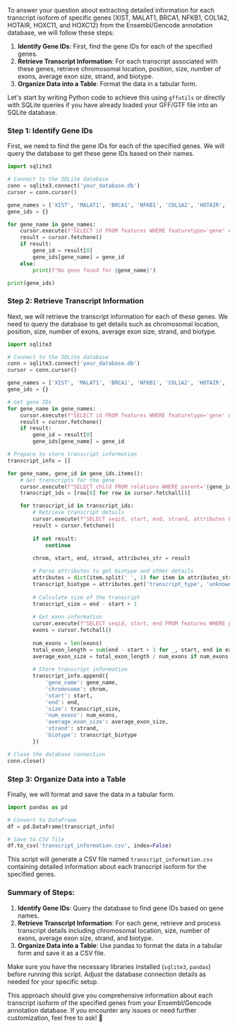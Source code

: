 To answer your question about extracting detailed information for each transcript isoform of specific genes (XIST, MALAT1, BRCA1, NFKB1, COL1A2, HOTAIR, HOXC11, and HOXC12) from the Ensembl/Gencode annotation database, we will follow these steps:

1. **Identify Gene IDs**: First, find the gene IDs for each of the specified genes.
2. **Retrieve Transcript Information**: For each transcript associated with these genes, retrieve chromosomal location, position, size, number of exons, average exon size, strand, and biotype.
3. **Organize Data into a Table**: Format the data in a tabular form.

Let's start by writing Python code to achieve this using `gffutils` or directly with SQLite queries if you have already loaded your GFF/GTF file into an SQLite database.

### Step 1: Identify Gene IDs

First, we need to find the gene IDs for each of the specified genes. We will query the database to get these gene IDs based on their names.

```python
import sqlite3

# Connect to the SQLite database
conn = sqlite3.connect('your_database.db')
cursor = conn.cursor()

gene_names = ['XIST', 'MALAT1', 'BRCA1', 'NFKB1', 'COL1A2', 'HOTAIR', 'HOXC11', 'HOXC12']
gene_ids = {}

for gene_name in gene_names:
    cursor.execute(f"SELECT id FROM features WHERE featuretype='gene' AND attributes LIKE '%Name \"{gene_name}\"%'")
    result = cursor.fetchone()
    if result:
        gene_id = result[0]
        gene_ids[gene_name] = gene_id
    else:
        print(f"No gene found for {gene_name}")

print(gene_ids)
```

### Step 2: Retrieve Transcript Information

Next, we will retrieve the transcript information for each of these genes. We need to query the database to get details such as chromosomal location, position, size, number of exons, average exon size, strand, and biotype.

```python
import sqlite3

# Connect to the SQLite database
conn = sqlite3.connect('your_database.db')
cursor = conn.cursor()

gene_names = ['XIST', 'MALAT1', 'BRCA1', 'NFKB1', 'COL1A2', 'HOTAIR', 'HOXC11', 'HOXC12']
gene_ids = {}

# Get gene IDs
for gene_name in gene_names:
    cursor.execute(f"SELECT id FROM features WHERE featuretype='gene' AND attributes LIKE '%Name \"{gene_name}\"%'")
    result = cursor.fetchone()
    if result:
        gene_id = result[0]
        gene_ids[gene_name] = gene_id

# Prepare to store transcript information
transcript_info = []

for gene_name, gene_id in gene_ids.items():
    # Get transcripts for the gene
    cursor.execute(f"SELECT child FROM relations WHERE parent='{gene_id}' AND level=1")
    transcript_ids = [row[0] for row in cursor.fetchall()]

    for transcript_id in transcript_ids:
        # Retrieve transcript details
        cursor.execute(f"SELECT seqid, start, end, strand, attributes FROM features WHERE id='{transcript_id}'")
        result = cursor.fetchone()
        
        if not result:
            continue
        
        chrom, start, end, strand, attributes_str = result

        # Parse attributes to get biotype and other details
        attributes = dict(item.split(' ', 1) for item in attributes_str.strip(';').split('; '))
        transcript_biotype = attributes.get('transcript_type', 'unknown')
        
        # Calculate size of the transcript
        transcript_size = end - start + 1
        
        # Get exon information
        cursor.execute(f"SELECT seqid, start, end FROM features WHERE parent='{transcript_id}' AND featuretype='exon'")
        exons = cursor.fetchall()
        
        num_exons = len(exons)
        total_exon_length = sum(end - start + 1 for _, start, end in exons)
        average_exon_size = total_exon_length / num_exons if num_exons > 0 else 0
        
        # Store transcript information
        transcript_info.append({
            'gene_name': gene_name,
            'chromosome': chrom,
            'start': start,
            'end': end,
            'size': transcript_size,
            'num_exons': num_exons,
            'average_exon_size': average_exon_size,
            'strand': strand,
            'biotype': transcript_biotype
        })

# Close the database connection
conn.close()
```

### Step 3: Organize Data into a Table

Finally, we will format and save the data in a tabular form.

```python
import pandas as pd

# Convert to DataFrame
df = pd.DataFrame(transcript_info)

# Save to CSV file
df.to_csv('transcript_information.csv', index=False)
```

This script will generate a CSV file named `transcript_information.csv` containing detailed information about each transcript isoform for the specified genes.

### Summary of Steps:
1. **Identify Gene IDs**: Query the database to find gene IDs based on gene names.
2. **Retrieve Transcript Information**: For each gene, retrieve and process transcript details including chromosomal location, size, number of exons, average exon size, strand, and biotype.
3. **Organize Data into a Table**: Use pandas to format the data in a tabular form and save it as a CSV file.

Make sure you have the necessary libraries installed (`sqlite3`, `pandas`) before running this script. Adjust the database connection details as needed for your specific setup. 

This approach should give you comprehensive information about each transcript isoform of the specified genes from your Ensembl/Gencode annotation database. If you encounter any issues or need further customization, feel free to ask! 🚀